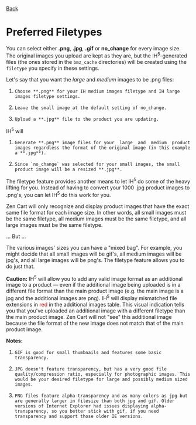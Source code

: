 [Back](configuration.md "Return to the Configuration page")
# Preferred Filetypes
You can select either **.png**, **.jpg**, **.gif** or **no_change** for every image size. The original images you upload are kept as they are, but the IH<sup>5</sup>-generated files (the ones stored in the `bmz_cache` directories) will be created using the `filetype` you specify in these settings.

Let's say that you want the _large_ and _medium_ images to be .png files:

1.     Choose **.png** for your IH medium images filetype and IH large images filetype settings.
1.     Leave the small image at the default setting of no_change.
1.     Upload a **.jpg** file to the product you are updating.

IH<sup>5</sup> will

1.     Generate **.png** image files for your _large_ and _medium_ product images regardless the format of the original image (in this example a **.jpg**).
1.     Since `no_change` was selected for your small images, the small product image will be a resized **.jpg**.

The filetype feature provides another means to let IH<sup>5</sup> do some of the heavy lifting for you. Instead of having to convert your 1000 .jpg product images to .png's, you can let IH<sup>5</sup> do this work for you.

Zen Cart will only recognize and display product images that have the exact same file format for each image size. In other words, all small images must be the same filetype, all medium images must be the same filetype, and all large images must be the same filetype.

... But ...

The various images' sizes you can have a "mixed bag". For example, you might decide that all small images will be gif's, all medium images will be jpg's, and all large images will be png's. The filetype feature allows you to do just that.

**Caution:** IH<sup>5</sup> will allow you to add any valid image format as an additional image to a product — even if the additional image being uploaded is in a different file format than the main product image (e.g. the main image is a jpg and the additional images are png). IH<sup>5</sup> will display mismatched file extensions in <span style="color: red;">red</span> in the additional images table. This visual indication tells you that you've uploaded an additional image with a different filetype than the main product image. Zen Cart will not "see" this additional image because the file format of the new image does not match that of the main product image.

**Notes:**

1.     GIF is good for small thumbnails and features some basic transparency.
1.     JPG doesn't feature transparency, but has a very good file quality/compression ratio, especially for photographic images. This would be your desired filetype for large and possibly medium sized images.
1.     PNG files feature alpha-transparency and as many colors as jpg but are generally larger in filesize than both jpg and gif. Older versions of Internet Explorer had issues displaying alpha-transparency, so you better stick with gif, if you need transparency and support those older IE versions.
